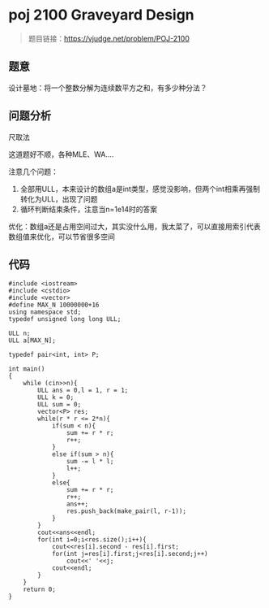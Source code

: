 # poj 2100 Graveyard Design
>题目链接：https://vjudge.net/problem/POJ-2100

## 题意
设计墓地：将一个整数分解为连续数平方之和，有多少种分法？
## 问题分析
尺取法

这道题好不顺，各种MLE、WA....

注意几个问题：

1. 全部用ULL，本来设计的数组a是int类型，感觉没影响，但两个int相乘再强制转化为ULL，出现了问题
2. 循环判断结束条件，注意当n=1e14时的答案

优化：数组a还是占用空间过大，其实没什么用，我太菜了，可以直接用索引代表数组值来优化，可以节省很多空间

## 代码
```
#include <iostream>
#include <cstdio>
#include <vector>
#define MAX_N 10000000+16
using namespace std;
typedef unsigned long long ULL;

ULL n;
ULL a[MAX_N];

typedef pair<int, int> P;

int main()
{
    while (cin>>n){
        ULL ans = 0,l = 1, r = 1;
        ULL k = 0;
        ULL sum = 0;
        vector<P> res;
        while(r * r <= 2*n){
            if(sum < n){
                sum += r * r;
                r++;
            }
            else if(sum > n){
                sum -= l * l;
                l++;
            }
            else{
                sum += r * r;
                r++;
                ans++;
                res.push_back(make_pair(l, r-1));
            }
        }
        cout<<ans<<endl;
        for(int i=0;i<res.size();i++){
            cout<<res[i].second - res[i].first;
            for(int j=res[i].first;j<res[i].second;j++)
                cout<<' '<<j;
            cout<<endl;
        }
    }
    return 0;
}
```